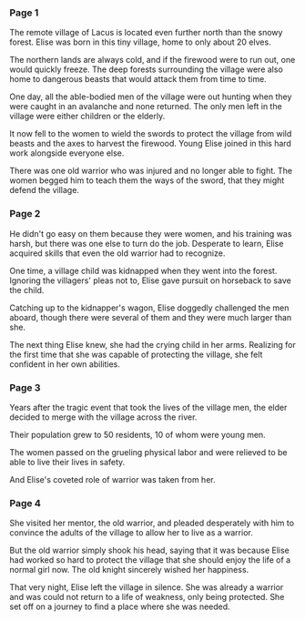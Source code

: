 ### Page 1

The remote village of Lacus is located even further north than the snowy forest. Elise was born in this tiny village, home to only about 20 elves.

The northern lands are always cold, and if the firewood were to run out, one would quickly freeze. The deep forests surrounding the village were also home to dangerous beasts that would attack them from time to time.

One day, all the able-bodied men of the village were out hunting when they were caught in an avalanche and none returned. The only men left in the village were either children or the elderly.

It now fell to the women to wield the swords to protect the village from wild beasts and the axes to harvest the firewood. Young Elise joined in this hard work alongside everyone else.

There was one old warrior who was injured and no longer able to fight. The women begged him to teach them the ways of the sword, that they might defend the village.

### Page 2

He didn't go easy on them because they were women, and his training was harsh, but there was one else to turn do the job. Desperate to learn, Elise acquired skills that even the old warrior had to recognize.

One time, a village child was kidnapped when they went into the forest. Ignoring the villagers' pleas not to, Elise gave pursuit on horseback to save the child.

Catching up to the kidnapper's wagon, Elise doggedly challenged the men aboard, though there were several of them and they were much larger than she.

The next thing Elise knew, she had the crying child in her arms. Realizing for the first time that she was capable of protecting the village, she felt confident in her own abilities.

### Page 3

Years after the tragic event that took the lives of the village men, the elder decided to merge with the village across the river.

Their population grew to 50 residents, 10 of whom were young men.

The women passed on the grueling physical labor and were relieved to be able to live their lives in safety.

And Elise's coveted role of warrior was taken from her.

### Page 4

She visited her mentor, the old warrior, and pleaded desperately with him to convince the adults of the village to allow her to live as a warrior.

But the old warrior simply shook his head, saying that it was because Elise had worked so hard to protect the village that she should enjoy the life of a normal girl now. The old knight sincerely wished her happiness.

That very night, Elise left the village in silence. She was already a warrior and was could not return to a life of weakness, only being protected. She set off on a journey to find a place where she was needed.
